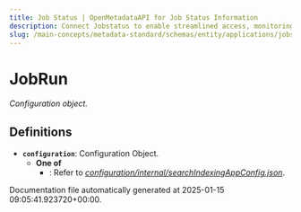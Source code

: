```yaml
---
title: Job Status | OpenMetadataAPI for Job Status Information
description: Connect Jobstatus to enable streamlined access, monitoring, or search of enterprise data using secure and scalable integrations.
slug: /main-concepts/metadata-standard/schemas/entity/applications/jobstatus
---
```


# JobRun

*Configuration object.*

## Definitions

- **`configuration`**: Configuration Object.
  - **One of**
    - : Refer to *[configuration/internal/searchIndexingAppConfig.json](#nfiguration/internal/searchIndexingAppConfig.json)*.


Documentation file automatically generated at 2025-01-15 09:05:41.923720+00:00.
